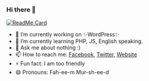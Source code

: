 ### Hi there 👋

[![ReadMe Card](https://github-readme-stats.vercel.app/api?username=murshed&show_icons=true)](https://github.com/murshed/murshed)

- 🔭 I’m currently working on ✨WordPress✨
- 🌱 I’m currently learning PHP, JS, English speaking.
- 💬 Ask me about nothing :)
- 📫 How to reach me: [Facebook](https://fb.com/gFahim), [Twitter](https://twitter.com/WPFahim), [Website](https://afahim.com/)
- ⚡ Fun fact: I am too friendly
- 😄 Pronouns: Fah-ee-m Mur-sh-ee-d
